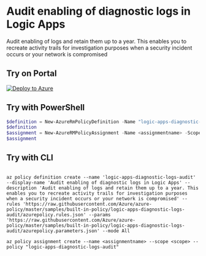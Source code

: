 # Audit enabling of diagnostic logs in Logic Apps

Audit enabling of logs and retain them up to a year. This enables you to recreate activity trails for investigation purposes when a security incident occurs or your network is compromised

## Try on Portal

[![Deploy to Azure](http://azuredeploy.net/deploybutton.png)](https://portal.azure.com/?feature.customportal=false&microsoft_azure_policy=true&microsoft_azure_policy_policyinsights=true&feature.microsoft_azure_security_policy=true&microsoft_azure_marketplace_policy=true#blade/Microsoft_Azure_Policy/CreatePolicyDefinitionBlade/uri/https%3A%2F%2Fraw.githubusercontent.com%2FAzure%2Fazure-policy%2Fmaster%2Fsamples%2Fbuilt-in-policy%2Flogic-apps-diagnostic-logs-audit%2Fazurepolicy.json)

## Try with PowerShell

````powershell
$definition = New-AzureRmPolicyDefinition -Name "logic-apps-diagnostic-logs-audit" -DisplayName "Audit enabling of diagnostic logs in Logic Apps" -description "Audit enabling of logs and retain them up to a year. This enables you to recreate activity trails for investigation purposes when a security incident occurs or your network is compromised" -Policy 'https://raw.githubusercontent.com/Azure/azure-policy/master/samples/built-in-policy/logic-apps-diagnostic-logs-audit/azurepolicy.rules.json' -Parameter 'https://raw.githubusercontent.com/Azure/azure-policy/master/samples/built-in-policy/logic-apps-diagnostic-logs-audit/azurepolicy.parameters.json' -Mode All
$definition
$assignment = New-AzureRMPolicyAssignment -Name <assignmentname> -Scope <scope> -effect <effect> -requiredRetentionDays <requiredRetentionDays> -PolicyDefinition $definition
$assignment 
````

## Try with CLI

````cli

az policy definition create --name 'logic-apps-diagnostic-logs-audit' --display-name 'Audit enabling of diagnostic logs in Logic Apps' --description 'Audit enabling of logs and retain them up to a year. This enables you to recreate activity trails for investigation purposes when a security incident occurs or your network is compromised' --rules 'https://raw.githubusercontent.com/Azure/azure-policy/master/samples/built-in-policy/logic-apps-diagnostic-logs-audit/azurepolicy.rules.json' --params 'https://raw.githubusercontent.com/Azure/azure-policy/master/samples/built-in-policy/logic-apps-diagnostic-logs-audit/azurepolicy.parameters.json' --mode All

az policy assignment create --name <assignmentname> --scope <scope> --policy "logic-apps-diagnostic-logs-audit" 

````
